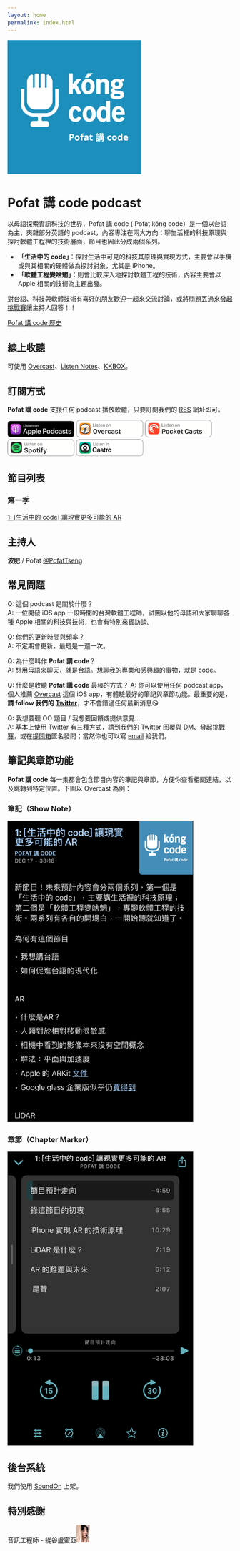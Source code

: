 ```yaml
---
layout: home
permalink: index.html
---
```


<img src="og_image.jpg" width="300" alt="Pofat 講 code podcast logo"/>

# Pofat 講 code podcast

以母語探索資訊科技的世界，Pofat 講 code ( Pofat kóng code）是一個以台語為主，夾雜部分英語的 podcast，內容專注在兩大方向：聊生活裡的科技原理與探討軟體工程裡的技術層面，節目也因此分成兩個系列。

* **「生活中的 code」**：探討生活中可見的科技其原理與實現方式，主要會以手機或與其相關的硬體做為探討對象，尤其是 iPhone。
* **「軟體工程變啥魍」**：則會比較深入地探討軟體工程的技術，內容主要會以 Apple 相關的技術為主題出發。

對台語、科技與軟體技術有喜好的朋友歡迎一起來交流討論，或將問題丟過來[發起挑戰賽](https://twitter.com/pofat_kongcode/status/1339604357763887104)讓主持人回答！！

[Pofat 講 code 歷史](/history)

## 線上收聽

可使用 <a href="https://overcast.fm/itunes1545383775/pofat-code">Overcast</a>、<a href="https://www.listennotes.com/podcasts/pofat-講-code-pofat-A8cJHhVfxlg/">Listen Notes</a>、<a href="https://podcast.kkbox.com/channel/LarV8K8O4jH_rwFbTk">KKBOX</a>。

## 訂閱方式

**Pofat 講 code** 支援任何 podcast 播放軟體，只要訂閱我們的 [RSS](feed:https://api.soundon.fm/v2/podcasts/832a4f37-a4c4-410f-883e-e73113ee0527/feed.xml) 網址即可。

<a href="https://podcasts.apple.com/tw/podcast/pofat-講-code/id1545383775"><img src="/apple_podcasts.png" width="150" alt="Listen on Apple Podcasts"></a> <a href="https://overcast.fm/itunes1545383775/pofat-code"><img src="/overcast.png" width="150" alt="Listen on Overcast"></a> <a href="https://pca.st/7oexx0fb"><img src="/pocket_casts.png" width="150" alt="Listen on Pocket Casts"></a> <a href="https://open.spotify.com/show/3sLlQ699L5hMbkYJdkowjx"><img src="/spotify.png" width="150" alt="Listen on Spotify"></a> <a href="https://castro.fm/itunes/1545383775"><img src="/castro.png" width="150" alt="Listen in Castro"></a>

## 節目列表

### 第一季

[1: [生活中的 code] 讓現實更多可能的 AR](/episodes/1)

## 主持人

**波肥** / Pofat
[@PofatTseng](https://twitter.com/@PofatTseng)

## 常見問題
Q: 這個 podcast 是關於什麼？  
A: 一位開發 iOS app 一段時間的台灣軟體工程師，試圖以他的母語和大家聊聊各種 Apple 相關的科技與技術，也會有特別來賓訪談。

Q: 你們的更新時間與頻率？  
A: 不定期會更新，最短是一週一次。

Q: 為什麼叫作 **Pofat 講 code**？  
A: 想用母語來聊天，就是台語。想聊我的專業和感興趣的事物，就是 code。

Q: 什麼是收聽 **Pofat 講 code** 最棒的方式？
A: 你可以使用任何 podcast app，個人推薦 [Overcast](https://apps.apple.com/us/app/overcast/id888422857) 這個 iOS app，有體驗最好的筆記與章節功能。最重要的是，**請 follow 我們的 [Twitter](https://twitter.com/pofat_kongcode)**，才不會錯過任何最新消息😘

Q: 我想要聽 OO 題目 / 我想要回饋或提供意見...  
A: 基本上使用 Twitter 有三種方式，請到我們的 [Twitter](https://twitter.com/pofat_kongcode) 回覆與 DM、發起[挑戰賽](https://twitter.com/pofat_kongcode/status/1339604357763887104)，或在[提問箱](https://peing.net/zh-TW/pofat_kongcode)匿名發問；當然你也可以寫 [email](mailto:pofat.kongcode@gmail.com) 給我們。

## 筆記與章節功能

**Pofat 講 code** 每一集都會包含節目內容的筆記與章節，方便你查看相關連結，以及跳轉到特定位置。下圖以 Overcast 為例：

### 筆記（Show Note）
<img src="show_note.jpg" width="414" alt="筆記功能 show note" style="border:0.5px #222 solid;">

### 章節（Chapter Marker）
<img src="chapter_marks.jpg" width="414" alt="章節功能 chapter mark" style="border:0.5px #222 solid;">

## 後台系統
我們使用 [SoundOn](https://host.soundon.fm) 上架。

## 特別感謝

音訊工程師 - 緃谷盧蜜亞<img src="miya.jpg" width="30" alt="Miya"/>
